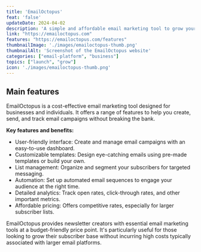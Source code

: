 ```yaml
---
title: 'EmailOctopus'
feat: 'false'
updateDate: 2024-04-02
description: 'A simple and affordable email marketing tool to grow your business. It includes all the features you need to grow your audience, engage with your subscribers and get results.'
link: "https://emailoctopus.com"
features: "https://emailoctopus.com/features"
thumbnailImage: './images/emailoctopus-thumb.png'
thumbnailAlt: 'Screenshot of the EmailOctopus website'
categories: ["email-platform", "business"]
topics: ["launch", "grow"]
icon: './images/emailoctopus-thumb.png'
---
```



## Main features

EmailOctopus is a cost-effective email marketing tool designed for businesses and individuals. It offers a range of features to help you create, send, and track email campaigns without breaking the bank.

<b>Key features and benefits:</b>

- User-friendly interface: Create and manage email campaigns with an easy-to-use dashboard.
- Customizable templates: Design eye-catching emails using pre-made templates or build your own.
- List management: Organize and segment your subscribers for targeted messaging.
- Automation: Set up automated email sequences to engage your audience at the right time.
- Detailed analytics: Track open rates, click-through rates, and other important metrics.
- Affordable pricing: Offers competitive rates, especially for larger subscriber lists.

EmailOctopus provides newsletter creators with essential email marketing tools at a budget-friendly price point. It's particularly useful for those looking to grow their subscriber base without incurring high costs typically associated with larger email platforms.